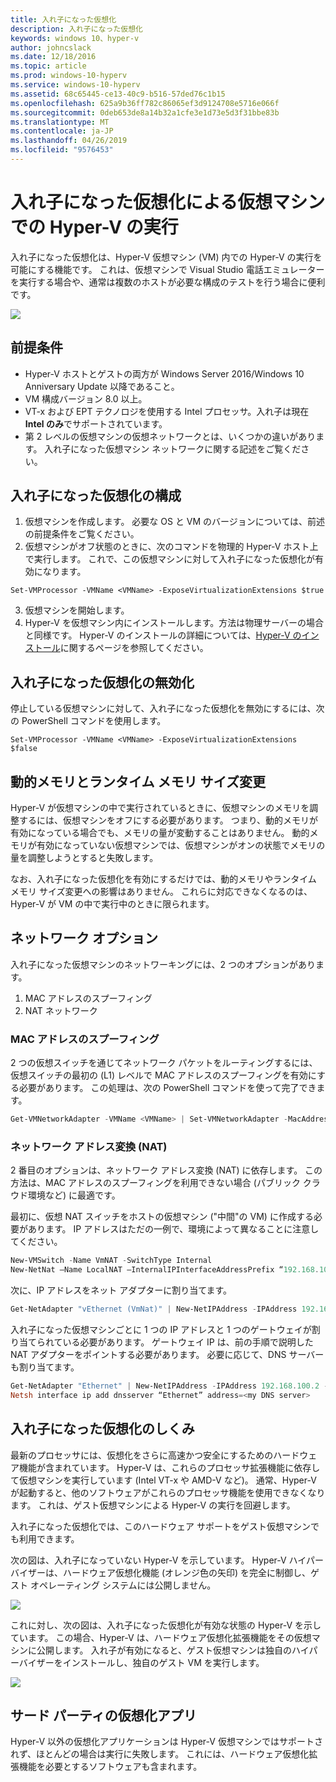```yaml
---
title: 入れ子になった仮想化
description: 入れ子になった仮想化
keywords: windows 10、hyper-v
author: johncslack
ms.date: 12/18/2016
ms.topic: article
ms.prod: windows-10-hyperv
ms.service: windows-10-hyperv
ms.assetid: 68c65445-ce13-40c9-b516-57ded76c1b15
ms.openlocfilehash: 625a9b36ff782c86065ef3d9124708e5716e066f
ms.sourcegitcommit: 0deb653de8a14b32a1cfe3e1d73e5d3f31bbe83b
ms.translationtype: MT
ms.contentlocale: ja-JP
ms.lasthandoff: 04/26/2019
ms.locfileid: "9576453"
---
```

# <a name="run-hyper-v-in-a-virtual-machine-with-nested-virtualization"></a>入れ子になった仮想化による仮想マシンでの Hyper-V の実行

入れ子になった仮想化は、Hyper-V 仮想マシン (VM) 内での Hyper-V の実行を可能にする機能です。 これは、仮想マシンで Visual Studio 電話エミュレーターを実行する場合や、通常は複数のホストが必要な構成のテストを行う場合に便利です。

![](./media/HyperVNesting.png)

## <a name="prerequisites"></a>前提条件

* Hyper-V ホストとゲストの両方が Windows Server 2016/Windows 10 Anniversary Update 以降であること。
* VM 構成バージョン 8.0 以上。
* VT-x および EPT テクノロジを使用する Intel プロセッサ。入れ子は現在 **Intel のみ**でサポートされています。
* 第 2 レベルの仮想マシンの仮想ネットワークとは、いくつかの違いがあります。 入れ子になった仮想マシン ネットワークに関する記述をご覧ください。


## <a name="configure-nested-virtualization"></a>入れ子になった仮想化の構成

1. 仮想マシンを作成します。 必要な OS と VM のバージョンについては、前述の前提条件をご覧ください。
2. 仮想マシンがオフ状態のときに、次のコマンドを物理的 Hyper-V ホスト上で実行します。 これで、この仮想マシンに対して入れ子になった仮想化が有効になります。

```
Set-VMProcessor -VMName <VMName> -ExposeVirtualizationExtensions $true
```
3. 仮想マシンを開始します。
4. Hyper-V を仮想マシン内にインストールします。方法は物理サーバーの場合と同様です。 Hyper-V のインストールの詳細については、[Hyper-V のインストール](../quick-start/enable-hyper-v.md)に関するページを参照してください。

## <a name="disable-nested-virtualization"></a>入れ子になった仮想化の無効化
停止している仮想マシンに対して、入れ子になった仮想化を無効にするには、次の PowerShell コマンドを使用します。
```
Set-VMProcessor -VMName <VMName> -ExposeVirtualizationExtensions $false
```

## <a name="dynamic-memory-and-runtime-memory-resize"></a>動的メモリとランタイム メモリ サイズ変更
Hyper-V が仮想マシンの中で実行されているときに、仮想マシンのメモリを調整するには、仮想マシンをオフにする必要があります。 つまり、動的メモリが有効になっている場合でも、メモリの量が変動することはありません。 動的メモリが有効になっていない仮想マシンでは、仮想マシンがオンの状態でメモリの量を調整しようとすると失敗します。 

なお、入れ子になった仮想化を有効にするだけでは、動的メモリやランタイム メモリ サイズ変更への影響はありません。 これらに対応できなくなるのは、Hyper-V が VM の中で実行中のときに限られます。

## <a name="networking-options"></a>ネットワーク オプション

入れ子になった仮想マシンのネットワーキングには、2 つのオプションがあります。 

1. MAC アドレスのスプーフィング
2. NAT ネットワーク

### <a name="mac-address-spoofing"></a>MAC アドレスのスプーフィング
2 つの仮想スイッチを通じてネットワーク パケットをルーティングするには、仮想スイッチの最初の (L1) レベルで MAC アドレスのスプーフィングを有効にする必要があります。 この処理は、次の PowerShell コマンドを使って完了できます。

``` PowerShell
Get-VMNetworkAdapter -VMName <VMName> | Set-VMNetworkAdapter -MacAddressSpoofing On
```

### <a name="network-address-translation-nat"></a>ネットワーク アドレス変換 (NAT)
2 番目のオプションは、ネットワーク アドレス変換 (NAT) に依存します。 この方法は、MAC アドレスのスプーフィングを利用できない場合 (パブリック クラウド環境など) に最適です。

最初に、仮想 NAT スイッチをホストの仮想マシン ("中間"の VM) に作成する必要があります。 IP アドレスはただの一例で、環境によって異なることに注意してください。

``` PowerShell
New-VMSwitch -Name VmNAT -SwitchType Internal
New-NetNat –Name LocalNAT –InternalIPInterfaceAddressPrefix “192.168.100.0/24”
```

次に、IP アドレスをネット アダプターに割り当てます。

``` PowerShell
Get-NetAdapter "vEthernet (VmNat)" | New-NetIPAddress -IPAddress 192.168.100.1 -AddressFamily IPv4 -PrefixLength 24
```

入れ子になった仮想マシンごとに 1 つの IP アドレスと 1 つのゲートウェイが割り当てられている必要があります。 ゲートウェイ IP は、前の手順で説明した NAT アダプターをポイントする必要があります。 必要に応じて、DNS サーバーも割り当てます。

``` PowerShell
Get-NetAdapter "Ethernet" | New-NetIPAddress -IPAddress 192.168.100.2 -DefaultGateway 192.168.100.1 -AddressFamily IPv4 -PrefixLength 24
Netsh interface ip add dnsserver “Ethernet” address=<my DNS server>
```

## <a name="how-nested-virtualization-works"></a>入れ子になった仮想化のしくみ

最新のプロセッサには、仮想化をさらに高速かつ安全にするためのハードウェア機能が含まれています。 Hyper-V は、これらのプロセッサ拡張機能に依存して仮想マシンを実行しています (Intel VT-x や AMD-V など)。 通常、Hyper-V が起動すると、他のソフトウェアがこれらのプロセッサ機能を使用できなくなります。  これは、ゲスト仮想マシンによる Hyper-V の実行を回避します。

入れ子になった仮想化では、このハードウェア サポートをゲスト仮想マシンでも利用できます。

次の図は、入れ子になっていない Hyper-V を示しています。  Hyper-V ハイパーバイザーは、ハードウェア仮想化機能 (オレンジ色の矢印) を完全に制御し、ゲスト オペレーティング システムには公開しません。

![](./media/HVNoNesting.PNG)

これに対し、次の図は、入れ子になった仮想化が有効な状態の Hyper-V を示しています。 この場合、Hyper-V は、ハードウェア仮想化拡張機能をその仮想マシンに公開します。 入れ子が有効になると、ゲスト仮想マシンは独自のハイパーバイザーをインストールし、独自のゲスト VM を実行します。

![](./media/HVNesting.png)

## <a name="3rd-party-virtualization-apps"></a>サード パーティの仮想化アプリ

Hyper-V 以外の仮想化アプリケーションは Hyper-V 仮想マシンではサポートされず、ほとんどの場合は実行に失敗します。 これには、ハードウェア仮想化拡張機能を必要とするソフトウェアも含まれます。

